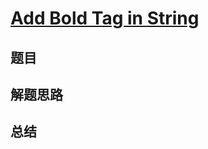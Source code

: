# [Add Bold Tag in String](https://leetcode.com/problems/add-bold-tag-in-string/)

## 题目


## 解题思路


## 总结


